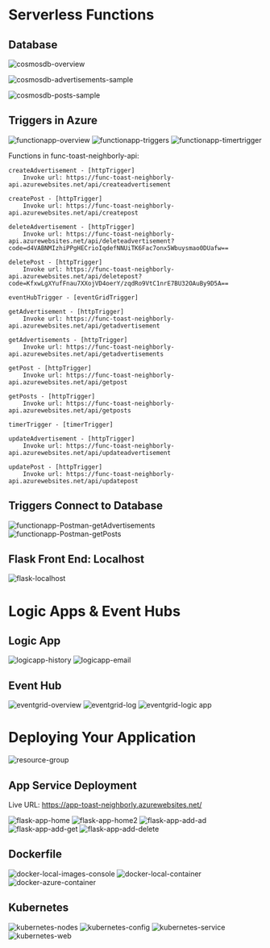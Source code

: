 # Serverless Functions
## Database
![cosmosdb-overview](./images/cosmosdb-overview.png)

![cosmosdb-advertisements-sample](./images/cosmosdb-advertisements-sample.png)

![cosmosdb-posts-sample](./images/cosmosdb-posts-sample.png)

## Triggers in Azure
![functionapp-overview](./images/functionapp-overview.png)
![functionapp-triggers](./images/functionapp-triggers.png)
![functionapp-timertrigger](./images/functionapp-timertrigger.png)


Functions in func-toast-neighborly-api:

    createAdvertisement - [httpTrigger]
        Invoke url: https://func-toast-neighborly-api.azurewebsites.net/api/createadvertisement

    createPost - [httpTrigger]
        Invoke url: https://func-toast-neighborly-api.azurewebsites.net/api/createpost

    deleteAdvertisement - [httpTrigger]
        Invoke url: https://func-toast-neighborly-api.azurewebsites.net/api/deleteadvertisement?code=d4VABNMIzhiPPgHECrioIqdefNNUiTK6Fac7onx5Wbuysmao0DUafw==

    deletePost - [httpTrigger]
        Invoke url: https://func-toast-neighborly-api.azurewebsites.net/api/deletepost?code=KfxwLgXYufFnau7XXojVD4oerY/zqdRo9VtC1nrE7BU32OAuBy9D5A==

    eventHubTrigger - [eventGridTrigger]

    getAdvertisement - [httpTrigger]
        Invoke url: https://func-toast-neighborly-api.azurewebsites.net/api/getadvertisement

    getAdvertisements - [httpTrigger]
        Invoke url: https://func-toast-neighborly-api.azurewebsites.net/api/getadvertisements

    getPost - [httpTrigger]
        Invoke url: https://func-toast-neighborly-api.azurewebsites.net/api/getpost

    getPosts - [httpTrigger]
        Invoke url: https://func-toast-neighborly-api.azurewebsites.net/api/getposts

    timerTrigger - [timerTrigger]

    updateAdvertisement - [httpTrigger]
        Invoke url: https://func-toast-neighborly-api.azurewebsites.net/api/updateadvertisement

    updatePost - [httpTrigger]
        Invoke url: https://func-toast-neighborly-api.azurewebsites.net/api/updatepost


## Triggers Connect to Database
![functionapp-Postman-getAdvertisements](./images/functionapp-Postman-getAdvertisements.png)
![functionapp-Postman-getPosts](./images/functionapp-Postman-getPosts.png)

## Flask Front End: Localhost
![flask-localhost](./images/flask-localhost.png)

# Logic Apps & Event Hubs
## Logic App
![logicapp-history](./images/logicapp-history.png)
![logicapp-email](./images/logicapp-email.png)

## Event Hub
![eventgrid-overview](./images/eventgrid-overview.png)
![eventgrid-log](./images/eventgrid-log.png)
![eventgrid-logic app](./images/eventgrid-logicapp.png)

# Deploying Your Application
![resource-group](./images/resource-group.png)
## App Service Deployment
Live URL: https://app-toast-neighborly.azurewebsites.net/

![flask-app-home](./images/flask-app-home.png)
![flask-app-home2](./images/flask-app-home2.png)
![flask-app-add-ad](./images/flask-app-add-ad.png)
![flask-app-add-get](./images/flask-app-add-get.png)
![flask-app-add-delete](./images/flask-app-ad-delete.png)

## Dockerfile
![docker-local-images-console](./images/docker-local-images-console.png)
![docker-local-container](./images/docker-local-container.png)
![docker-azure-container](./images/docker-azure-container.png)

## Kubernetes
![kubernetes-nodes](./images/kubernetes-nodes.png)
![kubernetes-config](./images/kubernetes-config.png)
![kubernetes-service](./images/kubernetes-service.png)
![kubernetes-web](./images/kubernetes-web.png)